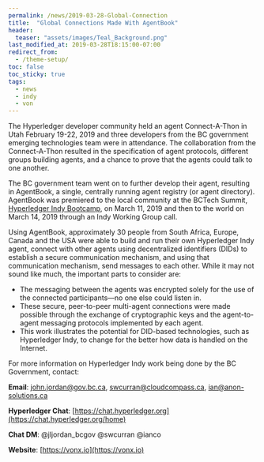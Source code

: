```yaml
---
permalink: /news/2019-03-28-Global-Connection
title:  "Global Connections Made With AgentBook"
header:
  teaser: "assets/images/Teal_Background.png"
last_modified_at: 2019-03-28T18:15:00-07:00
redirect_from:
  - /theme-setup/
toc: false
toc_sticky: true
tags:
  - news
  - indy
  - von
---
```

The Hyperledger developer community held an agent Connect-A-Thon in Utah February 19-22, 2019 and three developers from the BC government emerging technologies team were in attendance. The collaboration from the Connect-A-Thon resulted in the specification of agent protocols, different groups building agents, and a chance to prove that the agents could talk to one another.

The BC government team went on to further develop their agent, resulting in AgentBook, a single, centrally running agent registry (or agent directory). AgentBook was premiered to the local community at the BCTech Summit, [Hyperledger Indy Bootcamp](https://docs.google.com/document/d/1R9z_4ih-N6-tjgBni8HYpjBLSqrOCG0ag4G_oZwb1Mw/edit?usp=sharing), on March 11, 2019 and then to the world on March 14, 2019 through an Indy Working Group call. 

Using AgentBook, approximately 30 people from South Africa, Europe, Canada and the USA were able to build and run their own Hyperledger Indy agent, connect with other agents using decentralized identifiers (DIDs) to establish a secure communication mechanism, and using that communication mechanism, send messages to each other. While it may not sound like much, the important parts to consider are: 

* The messaging between the agents was encrypted solely for the use of the connected participants—no one else could listen in. 
* These secure, peer-to-peer multi-agent connections were made possible through the exchange of cryptographic keys and the agent-to-agent messaging protocols implemented by each agent.
* This work illustrates the potential for DID-based technologies, such as Hyperledger Indy, to change for the better how data is handled on the Internet.

For more information on Hyperledger Indy work being done by the BC Government, contact:

**Email**: [john.jordan@gov.bc.ca](mailto:john.jordan@gov.bc.ca), [swcurran@cloudcompass.ca](mailto:swcurran@cloudcompass.ca), [ian@anon-solutions.ca](mailto:ian@anon-solutions.ca)

**Hyperledger Chat**: [https://chat.hyperledger.org](https://chat.hyperledger.org/home)

**Chat DM**: @jljordan_bcgov @swcurran @ianco

**Website**: [https://vonx.io](https://vonx.io)